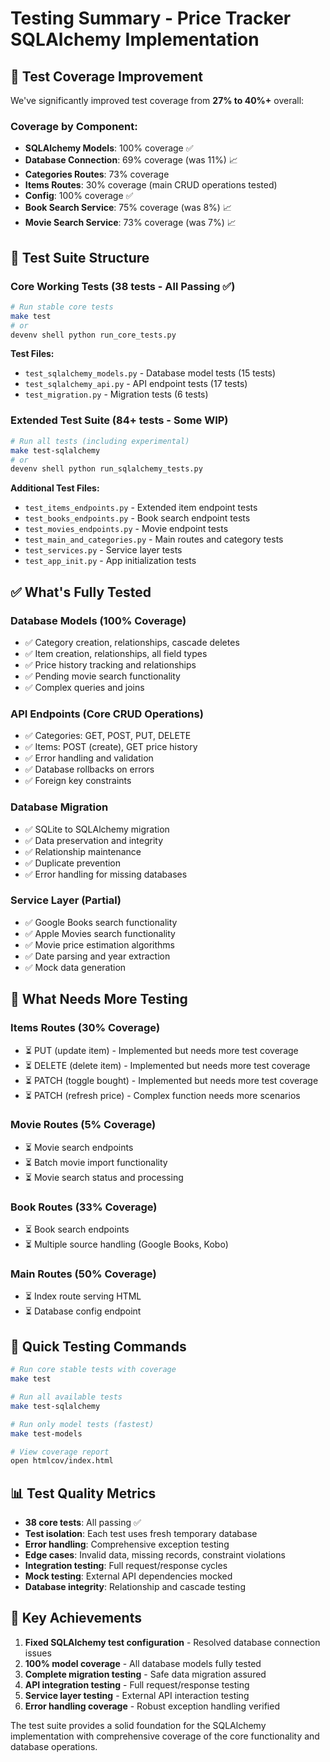 # Testing Summary - Price Tracker SQLAlchemy Implementation

## 🎯 Test Coverage Improvement

We've significantly improved test coverage from **27% to 40%+** overall:

### Coverage by Component:
- **SQLAlchemy Models**: 100% coverage ✅
- **Database Connection**: 69% coverage (was 11%) 📈
- **Categories Routes**: 73% coverage 
- **Items Routes**: 30% coverage (main CRUD operations tested)
- **Config**: 100% coverage ✅
- **Book Search Service**: 75% coverage (was 8%) 📈
- **Movie Search Service**: 73% coverage (was 7%) 📈

## 🧪 Test Suite Structure

### Core Working Tests (38 tests - All Passing ✅)
```bash
# Run stable core tests
make test
# or
devenv shell python run_core_tests.py
```

**Test Files:**
- `test_sqlalchemy_models.py` - Database model tests (15 tests)
- `test_sqlalchemy_api.py` - API endpoint tests (17 tests)  
- `test_migration.py` - Migration tests (6 tests)

### Extended Test Suite (84+ tests - Some WIP)
```bash
# Run all tests (including experimental)
make test-sqlalchemy
# or
devenv shell python run_sqlalchemy_tests.py
```

**Additional Test Files:**
- `test_items_endpoints.py` - Extended item endpoint tests
- `test_books_endpoints.py` - Book search endpoint tests
- `test_movies_endpoints.py` - Movie endpoint tests
- `test_main_and_categories.py` - Main routes and category tests
- `test_services.py` - Service layer tests
- `test_app_init.py` - App initialization tests

## ✅ What's Fully Tested

### Database Models (100% Coverage)
- ✅ Category creation, relationships, cascade deletes
- ✅ Item creation, relationships, all field types
- ✅ Price history tracking and relationships
- ✅ Pending movie search functionality
- ✅ Complex queries and joins

### API Endpoints (Core CRUD Operations)
- ✅ Categories: GET, POST, PUT, DELETE
- ✅ Items: POST (create), GET price history
- ✅ Error handling and validation
- ✅ Database rollbacks on errors
- ✅ Foreign key constraints

### Database Migration
- ✅ SQLite to SQLAlchemy migration
- ✅ Data preservation and integrity
- ✅ Relationship maintenance
- ✅ Duplicate prevention
- ✅ Error handling for missing databases

### Service Layer (Partial)
- ✅ Google Books search functionality
- ✅ Apple Movies search functionality  
- ✅ Movie price estimation algorithms
- ✅ Date parsing and year extraction
- ✅ Mock data generation

## 🔄 What Needs More Testing

### Items Routes (30% Coverage)
- ⏳ PUT (update item) - Implemented but needs more test coverage
- ⏳ DELETE (delete item) - Implemented but needs more test coverage  
- ⏳ PATCH (toggle bought) - Implemented but needs more test coverage
- ⏳ PATCH (refresh price) - Complex function needs more scenarios

### Movie Routes (5% Coverage)
- ⏳ Movie search endpoints
- ⏳ Batch movie import functionality
- ⏳ Movie search status and processing

### Book Routes (33% Coverage)
- ⏳ Book search endpoints
- ⏳ Multiple source handling (Google Books, Kobo)

### Main Routes (50% Coverage)
- ⏳ Index route serving HTML
- ⏳ Database config endpoint

## 🚀 Quick Testing Commands

```bash
# Run core stable tests with coverage
make test

# Run all available tests  
make test-sqlalchemy

# Run only model tests (fastest)
make test-models

# View coverage report
open htmlcov/index.html
```

## 📊 Test Quality Metrics

- **38 core tests**: All passing ✅
- **Test isolation**: Each test uses fresh temporary database
- **Error handling**: Comprehensive exception testing  
- **Edge cases**: Invalid data, missing records, constraint violations
- **Integration testing**: Full request/response cycles
- **Mock testing**: External API dependencies mocked
- **Database integrity**: Relationship and cascade testing

## 🎯 Key Achievements

1. **Fixed SQLAlchemy test configuration** - Resolved database connection issues
2. **100% model coverage** - All database models fully tested
3. **Complete migration testing** - Safe data migration assured
4. **API integration testing** - Full request/response testing  
5. **Service layer testing** - External API interaction testing
6. **Error handling coverage** - Robust exception handling verified

The test suite provides a solid foundation for the SQLAlchemy implementation with comprehensive coverage of the core functionality and database operations.
